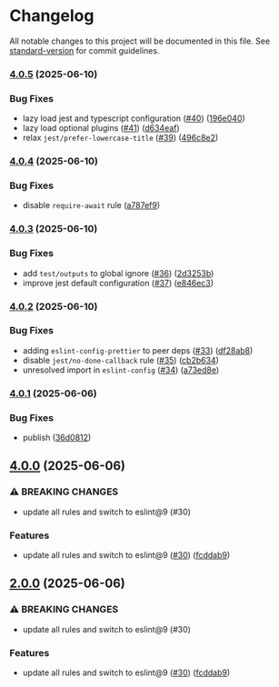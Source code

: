 # Changelog

All notable changes to this project will be documented in this file. See [standard-version](https://github.com/conventional-changelog/standard-version) for commit guidelines.

### [4.0.5](https://github.com/webpack/eslint-config-webpack/compare/v4.0.4...v4.0.5) (2025-06-10)


### Bug Fixes

* lazy load jest and typescript configuration ([#40](https://github.com/webpack/eslint-config-webpack/issues/40)) ([196e040](https://github.com/webpack/eslint-config-webpack/commit/196e040fff0661633070fab57c57dd2baa486d09))
* lazy load optional plugins ([#41](https://github.com/webpack/eslint-config-webpack/issues/41)) ([d634eaf](https://github.com/webpack/eslint-config-webpack/commit/d634eaf555be2b68a7b7079d8a928804b1589bdb))
* relax `jest/prefer-lowercase-title` ([#39](https://github.com/webpack/eslint-config-webpack/issues/39)) ([496c8e2](https://github.com/webpack/eslint-config-webpack/commit/496c8e2ff1b4337a65325568ce93596b99732572))

### [4.0.4](https://github.com/webpack/eslint-config-webpack/compare/v4.0.3...v4.0.4) (2025-06-10)


### Bug Fixes

* disable `require-await` rule ([a787ef9](https://github.com/webpack/eslint-config-webpack/commit/a787ef96d293382b90a0c0e107ebc037d64b2204))

### [4.0.3](https://github.com/webpack/eslint-config-webpack/compare/v4.0.2...v4.0.3) (2025-06-10)


### Bug Fixes

* add `test/outputs` to global ignore ([#36](https://github.com/webpack/eslint-config-webpack/issues/36)) ([2d3253b](https://github.com/webpack/eslint-config-webpack/commit/2d3253bf0a3156d360e5c84bb894abc74969dbc3))
* improve jest default configuration ([#37](https://github.com/webpack/eslint-config-webpack/issues/37)) ([e846ec3](https://github.com/webpack/eslint-config-webpack/commit/e846ec360179cc8551212714470ce3ad38d2a1b8))

### [4.0.2](https://github.com/webpack/eslint-config-webpack/compare/v4.0.1...v4.0.2) (2025-06-10)


### Bug Fixes

* adding `eslint-config-prettier` to peer deps ([#33](https://github.com/webpack/eslint-config-webpack/issues/33)) ([df28ab8](https://github.com/webpack/eslint-config-webpack/commit/df28ab8bd7c9a269ba35a8ff4fe1d9cd6d641998))
* disable `jest/no-done-callback` rule ([#35](https://github.com/webpack/eslint-config-webpack/issues/35)) ([cb2b634](https://github.com/webpack/eslint-config-webpack/commit/cb2b6342f66d9fc9c57bd99f07e53b3528941b07))
* unresolved import in `eslint-config` ([#34](https://github.com/webpack/eslint-config-webpack/issues/34)) ([a73ed8e](https://github.com/webpack/eslint-config-webpack/commit/a73ed8e6bba2dd76540f3af4e31aabdeb6e958dc))

### [4.0.1](https://github.com/webpack/eslint-config-webpack/compare/v4.0.0...v4.0.1) (2025-06-06)


### Bug Fixes

* publish ([36d0812](https://github.com/webpack/eslint-config-webpack/commit/36d0812ea29472e1ab9a8ea0e279199a1a7e94f8))

## [4.0.0](https://github.com/webpack/eslint-config-webpack/compare/v3.0.0...v4.0.0) (2025-06-06)


### ⚠ BREAKING CHANGES

* update all rules and switch to eslint@9 (#30)

### Features

* update all rules and switch to eslint@9 ([#30](https://github.com/webpack/eslint-config-webpack/issues/30)) ([fcddab9](https://github.com/webpack/eslint-config-webpack/commit/fcddab9409e5fa03d7062160d2c4b6842b332049))

## [2.0.0](https://github.com/webpack/eslint-config-webpack/compare/v3.0.0...v2.0.0) (2025-06-06)


### ⚠ BREAKING CHANGES

* update all rules and switch to eslint@9 (#30)

### Features

* update all rules and switch to eslint@9 ([#30](https://github.com/webpack/eslint-config-webpack/issues/30)) ([fcddab9](https://github.com/webpack/eslint-config-webpack/commit/fcddab9409e5fa03d7062160d2c4b6842b332049))
